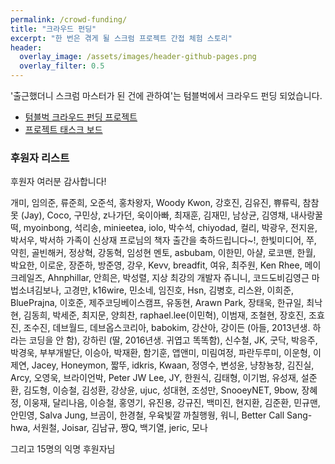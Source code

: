 ```yaml
---
permalink: /crowd-funding/
title: "크라우드 펀딩"
excerpt: "한 번은 겪게 될 스크럼 프로젝트 간접 체험 스토리"
header:
  overlay_image: /assets/images/header-github-pages.png
  overlay_filter: 0.5
---
```


'출근했더니 스크럼 마스터가 된 건에 관하여'는 텀블벅에서 크라우드 펀딩 되었습니다.

* [텀블벅 크라우드 펀딩 프로젝트]
* [프로젝트 태스크 보드]

### 후원자 리스트

후원자 여러분 감사합니다!

개미, 임의준, 류준희, 오준석, 홍차왕자, Woody Kwon, 강호진, 김유진, 쀼류릭, 참참못 (Jay), Coco, 구민상, z나가던, 욱이아빠, 최재훈, 김재민, 남상균, 김영채, 내사랑꿀떡, myoinbong, 석리송, minieetea, iolo, 박수석, chiyodad, 컬리, 박광우, 전지윤, 박서우, 박서하 가족이 신상재 프로님의 책자 출간을 축하드립니다~!, 한빛미디어, 쭈, 약힌, 골빈해커, 정상혁, 강동혁, 임성현 멘토, asbubam, 이한민, 아샬, 로코맨, 한월, 박요한, 이로운, 장준하, 방준영, 강우, Kevv, breadfit, 여유, 최주원, Ken Rhee, 메이크레일즈, Ahnphillar, 안희은, 박성렬, 지상 최강의 개발자 쥬니니, 코드도비김영근 마법소녀김보나, 고경만, k16wire, 민소네, 임진호, Hsn, 김병호, 리스완, 이희준, BluePrajna, 이호준, 제주코딩베이스캠프, 유동현, Arawn Park, 장태욱, 한규일, 최낙현, 김동희, 박세준, 최지문, 양희찬, raphael.lee(이민혁), 이범재, 조철현, 장호진, 조효진, 조수진, 데브월드, 데브옵스코리아, babokim, 강산아, 강이든 (아들, 2013년생. 하라는 코딩을 안 함), 강하린 (딸, 2016년생. 귀엽고 똑똑함), 신수철, JK, 굿닥, 박응주, 박경욱, 부부개발단, 이승아, 박재환, 함기훈, 앱앤미, 미림여정, 파란두루미, 이운형, 이제연, Jacey, Honeymon, 짧뚜, idkris, Kwaan, 정영수, 변성윤, 냥창뇽창, 김진실, Arcy, 오영욱, 브라이언박, Peter JW Lee, JY, 한원식, 김태형, 이기범, 유성재, 설준환, 김도형, 이승철, 김성환, 강상윤, ujuc, 성대현, 조성만, SnooeyNET, 9bow, 장혜정, 이웅재, 달리나음, 이승철, 홍영기, 유진용, 강규진, 백미진, 현지환, 김준환, 민규맨, 안민영, Salva Jung, 브곰이, 한경철, 우육빛깔 까칠행웡, 워니, Better Call Sang-hwa, 서원철, Joisar, 김남규, 짱Q, 백기열, jeric, 모나

그리고 15명의 익명 후원자님


[텀블벅 크라우드 펀딩 프로젝트]: https://tumblbug.com/scrum-master
[프로젝트 태스크 보드]: https://github.com/orgs/project-zzom/projects/8